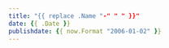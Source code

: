 ```yaml
---
title: "{{ replace .Name "-" " " }}"
date: {{ .Date }}
publishdate: {{ now.Format "2006-01-02" }}
---
```


